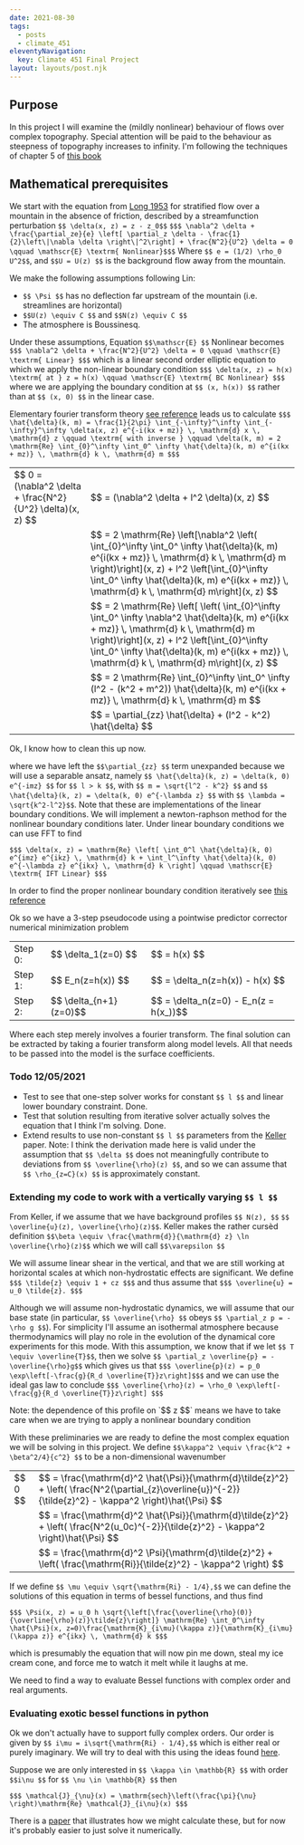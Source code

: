```yaml
---
date: 2021-08-30
tags:
  - posts
  - climate_451
eleventyNavigation:
  key: Climate 451 Final Project
layout: layouts/post.njk
---
```


## Purpose

In this project I will examine the (mildly nonlinear) behaviour of flows over complex topography.
Special attention will be paid to the behaviour as steepness of topography increases to infinity.
I'm following the techniques of chapter 5 of [this book](https://search.lib.umich.edu/catalog/record/99187273286006381?query=lin+mesoscale)

## Mathematical prerequisites

We start with the equation from [Long 1953](https://onlinelibrary.wiley.com/doi/abs/10.1111/j.2153-3490.1953.tb01035.x)
for stratified flow over a mountain in the absence of friction, described by a streamfunction perturbation `$$ \delta(x, z) = z - z_0$$`
`$$$ \nabla^2 \delta + \frac{\partial_ze}{e} \left[ \partial_z \delta - \frac{1}{2}\left\|\nabla \delta \right\|^2\right] + \frac{N^2}{U^2} \delta = 0 \qquad \mathscr{E} \textrm{ Nonlinear}$$$`
Where `$$ e = (1/2) \rho_0 U^2$$`, and `$$U = U(z) $$` is the background flow away from the mountain.

We make the following assumptions following Lin:

- `$$ \Psi $$` has no deflection far upstream of the mountain (i.e. streamlines are horizontal)
- `$$U(z) \equiv C $$` and `$$N(z) \equiv C $$`
- The atmosphere is Boussinesq.

Under these assumptions, Equation `$$\mathscr{E} $$` Nonlinear becomes
`$$$ \nabla^2 \delta + \frac{N^2}{U^2} \delta = 0 \qquad \mathscr{E} \textrm{ Linear} $$$`
which is a linear second order elliptic equation to which we apply the non-linear boundary condition
`$$$ \delta(x, z) = h(x) \textrm{ at } z = h(x) \qquad \mathscr{E} \textrm{ BC Nonlinear} $$$`
where we are applying the boundary condition at `$$ (x, h(x)) $$` rather than at `$$ (x, 0) $$` in the linear case.

Elementary fourier transform theory [see reference](https://open-lab-notebook-assets.glitch.me/assets/mathematical_references/lin_mesoscale/LinYuhLang_2007_Appendix5_1.pdf) leads us
to calculate `$$$ \hat{\delta}(k, m) = \frac{1}{2\pi} \int_{-\infty}^\infty \int_{-\infty}^\infty \delta(x, z) e^{-i(kx + mz)} \, \mathrm{d} x \, \mathrm{d} z \qquad \textrm{ with inverse } \qquad \delta(k, m) = 2 \mathrm{Re} \int_{0}^\infty \int_0^ \infty \hat{\delta}(k, m) e^{i(kx + mz)} \, \mathrm{d} k \, \mathrm{d} m $$$`

<table class="eqn">
  <tr>
    <td> $$ 0 = (\nabla^2 \delta + \frac{N^2}{U^2} \delta)(x, z) $$ </td> <td> $$ = (\nabla^2 \delta + l^2 \delta)(x, z) $$ </td>
  </tr>
  <tr>
    <td> </td> <td> $$ = 2 \mathrm{Re} \left[\nabla^2 \left( \int_{0}^\infty \int_0^ \infty  \hat{\delta}(k, m) e^{i(kx + mz)} \, \mathrm{d} k \, \mathrm{d} m \right)\right](x, z) + l^2  \left[\int_{0}^\infty \int_0^ \infty  \hat{\delta}(k, m) e^{i(kx + mz)} \, \mathrm{d} k \, \mathrm{d} m\right](x, z)  $$ </td>
  </tr>
  <tr>
    <td> </td> <td> $$ = 2 \mathrm{Re} \left[ \left( \int_{0}^\infty \int_0^ \infty \nabla^2 \hat{\delta}(k, m) e^{i(kx + mz)} \, \mathrm{d} k \, \mathrm{d} m \right)\right](x, z) + l^2  \left[\int_{0}^\infty \int_0^ \infty  \hat{\delta}(k, m) e^{i(kx + mz)} \, \mathrm{d} k \, \mathrm{d} m\right](x, z)  $$ </td>
  </tr>
  <tr>
    <td> </td> <td> $$ = 2 \mathrm{Re} \int_{0}^\infty \int_0^ \infty  (l^2  - (k^2 + m^2))  \hat{\delta}(k, m) e^{i(kx + mz)} \, \mathrm{d} k \, \mathrm{d} m  $$ </td>
  </tr>
    <tr>
    <td> </td> <td> $$ = \partial_{zz} \hat{\delta}  + (l^2 - k^2) \hat{\delta} $$ </td>
  </tr>
</table>
Ok, I know how to clean this up now.

where we have left the `$$\partial_{zz} $$` term unexpanded because we will use a separable ansatz,
namely `$$ \hat{\delta}(k, z) = \delta(k, 0) e^{-imz} $$` for `$$ l > k $$`, with `$$ m = \sqrt{l^2 - k^2} $$` and `$$ \hat{\delta}(k, z) = \delta(k, 0) e^{-\lambda z} $$` with `$$ \lambda = \sqrt{k^2-l^2}$$`. Note that these
are implementations of the linear boundary conditions. We will implement a newton-raphson method
for the nonlinear boundary conditions later. Under linear boundary conditions we can use FFT to find

`$$$ \delta(x, z) = \mathrm{Re} \left[ \int_0^l \hat{\delta}(k, 0) e^{imz} e^{ikz} \, \mathrm{d} k + \int_l^\infty \hat{\delta}(k, 0) e^{-\lambda z} e^{ikx} \, \mathrm{d} k \right] \qquad \mathscr{E} \textrm{ IFT Linear} $$$`

In order to find the proper nonlinear boundary condition iteratively see [this reference](https://www.researchgate.net/profile/Rene-Laprise/publication/234530395_On_the_Structural_Characteristics_of_Steady_Finite-Amplitude_Mountain_Waves_over_Bell-Shaped_Topography/links/0912f51098946a08d4000000/On-the-Structural-Characteristics-of-Steady-Finite-Amplitude-Mountain-Waves-over-Bell-Shaped-Topography.pdf?origin=publication_detail)


Ok so we have a 3-step pseudocode using a pointwise predictor corrector numerical minimization problem

<table class="eqn">
  <tr>
    <td>Step 0: </td> <td> $$ \delta_1(z=0) $$ </td> <td> $$ = h(x) $$ </td>
  </tr>
  <tr>
    <td>Step 1: </td> <td> $$ E_n(z=h(x)) $$ </td> <td> $$ = \delta_n(z=h(x)) - h(x) $$ </td>
  </tr>
  <tr>
    <td>Step 2: </td> <td> $$ \delta_{n+1}(z=0)$$ </td> <td> $$ = \delta_n(z=0) - E_n(z = h(x_))$$ </td>
  </tr>
</table>

Where each step merely involves a fourier transform. The final solution can be 
extracted by taking a fourier transform along model levels. All that needs
to be passed into the model is the surface coefficients. 



### Todo 12/05/2021

* Test to see that one-step solver works for constant `$$ l $$` and linear lower boundary constraint. Done.
* Test that solution resulting from iterative solver actually solves the equation that I 
think I'm solving. Done. 
* Extend results to use non-constant `$$ l $$` parameters from the [Keller](https://ui.adsabs.harvard.edu/abs/1994JAtS...51.1915K/abstract) paper.
Note: I think the derivation made here is valid under the assumption that `$$ \delta $$` does not
meaningfully contribute to deviations from `$$ \overline{\rho}(z) $$`, and so we can assume that
`$$ \rho_{z=C}(x) $$` is approximately constant.



### Extending my code to work with a vertically varying `$$ l $$`


From Keller, if we assume that we have background profiles `$$ N(z), $$` `$$ \overline{u}(z), \overline{\rho}(z)$$`.
Keller makes the rather cursèd definition `$$\beta \equiv \frac{\mathrm{d}}{\mathrm{d} z} \ln \overline{\rho}(z)$$` which we will call `$$\varepsilon $$`


We will assume linear shear in the vertical, and that we are still working at horizontal scales
at which non-hydrostatic effects are significant. We define `$$$ \tilde{z} \equiv 1 + cz $$$` and thus assume that 
`$$$ \overline{u} = u_0 \tilde{z}. $$$`

Although we will assume non-hydrostatic dynamics, we will assume that our base state (in particular, `$$ \overline{\rho} $$`
obeys `$$ \partial_z p = -\rho g $$`). For simplicity I'll assume an isothermal atmosphere 
because thermodynamics will play no role in the evolution of the dynamical core experiments for this mode.
With this assumption, we know that if we let `$$ T \equiv \overline{T}$$`, then we solve `$$ \partial_z \overline{p} = - \overline{\rho}g$$`
which gives us that
`$$$ \overline{p}(z) = p_0 \exp\left[-\frac{g}{R_d \overline{T}}z\right]$$$`
and we can use the ideal gas law to conclude
`$$$ \overline{\rho}(z) = \rho_0 \exp\left[-\frac{g}{R_d \overline{T}}z\right] $$$`


<span class="todo">
  Note: the dependence of this profile on `$$ z $$` means we have to take care when we are trying to apply a nonlinear
  boundary condition
</span>

With these preliminaries we are ready to define the most complex equation we will be solving in this project. We define `$$\kappa^2 \equiv \frac{k^2 + \beta^2/4}{c^2} $$` to be a non-dimensional wavenumber
<table class="eqn">
  <tr>
    <td> $$ 0 $$ </td> <td> $$ =  \frac{\mathrm{d}^2 \hat{\Psi}}{\mathrm{d}\tilde{z}^2} + \left( \frac{N^2(\partial_{z}\overline{u})^{-2}}{\tilde{z}^2} - \kappa^2 \right)\hat{\Psi}  $$ </td>
  </tr>
  <tr>
    <td>  </td> <td> $$ =  \frac{\mathrm{d}^2 \hat{\Psi}}{\mathrm{d}\tilde{z}^2} + \left( \frac{N^2(u_0c)^{-2}}{\tilde{z}^2} - \kappa^2 \right)\hat{\Psi}  $$ </td>
  </tr>
  <tr>
    <td> </td> <td> $$ =  \frac{\mathrm{d}^2 \Psi}{\mathrm{d}\tilde{z}^2} + \left( \frac{\mathrm{Ri}}{\tilde{z}^2} - \kappa^2 \right)  $$</td>
  </tr>

</table>


If we define `$$ \mu \equiv \sqrt{\mathrm{Ri} - 1/4},$$` we can define the solutions of this equation
in terms of bessel functions, and thus find

`$$$ \Psi(x, z) = u_0 h \sqrt{\left[\frac{\overline{\rho}(0)}{\overline{\rho}(z)}\tilde{z}\right]} \mathrm{Re} \int_0^\infty \hat{\Psi}(x, z=0)\frac{\mathrm{K}_{i\mu}(\kappa z)}{\mathrm{K}_{i\mu}(\kappa z)} e^{ikx} \, \mathrm{d} k $$$`

which is presumably the equation that will now pin me down, steal my ice cream cone,
and force me to watch it melt while it laughs at me.

We need to find a way to evaluate Bessel functions with complex order and real arguments.

### Evaluating exotic bessel functions in python

Ok we don't actually have to support fully complex orders. Our order is given by 
`$$ i\mu = i\sqrt{\mathrm{Ri} - 1/4},$$` which is either real or purely imaginary.
We will try to deal with this using the ideas found [here](https://dlmf.nist.gov/10.24).

Suppose we are only interested in `$$ \kappa \in \mathbb{R} $$` with order `$$i\nu $$` for `$$ \nu \in \mathbb{R} $$` then

`$$$ \mathcal{J}_{\nu}(x) = \mathrm{sech}\left(\frac{\pi}{\nu} \right)\mathrm{Re} \mathcal{J}_{i\nu}(x) $$$`

There is a [paper](https://epubs.siam.org/doi/pdf/10.1137/0521055) that illustrates
how we might calculate these, but for now it's probably easier to just solve it numerically. 



